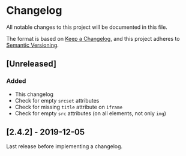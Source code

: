 # Changelog

All notable changes to this project will be documented in this file.

The format is based on [Keep a Changelog](https://keepachangelog.com/en/1.0.0/),
and this project adheres to [Semantic Versioning](https://semver.org/spec/v2.0.0.html).

<!--
Guidelines:

1. Group changes to describe their impact on the project, as follows:
   - `Added` for new features.
   - `Changed` for changes in existing functionality.
   - `Deprecated` for once-stable features removed in upcoming releases.
   - `Fixed` for any bug fixes.
   - `Removed` for deprecated features removed in this release.
   - `Security` to invite users to upgrade in case of vulnerabilities.

2. Mark breaking items using: **Breaking** 💥
-->

## [Unreleased]

### Added

- This changelog
- Check for empty `srcset` attributes
- Check for missing `title` attribute on `iframe`
- Check for empty `src` attributes (on all elements, not only `img`)

## [2.4.2] - 2019-12-05

Last release before implementing a changelog.
